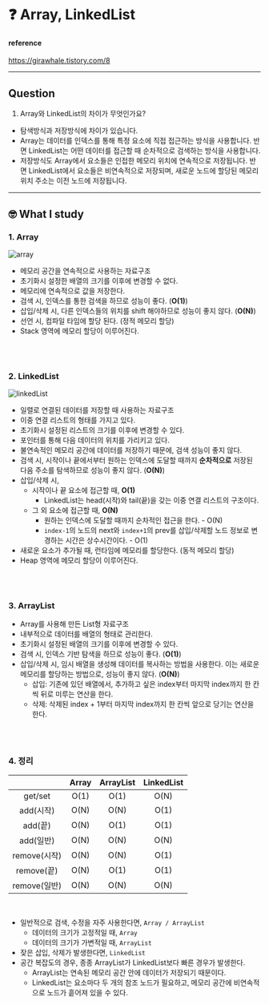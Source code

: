 # :question: Array, LinkedList

#### reference
https://girawhale.tistory.com/8
<hr>

## Question
1. Array와 LinkedList의 차이가 무엇인가요?
- 탐색방식과 저장방식에 차이가 있습니다.
- Array는 데이터를 인덱스를 통해 특정 요소에 직접 접근하는 방식을 사용합니다. 반면 LinkedList는 어떤 데이터를 접근할 때 순차적으로 검색하는 방식을 사용합니다.
- 저장방식도 Array에서 요소들은 인접한 메모리 위치에 연속적으로 저장됩니다. 반면 LinkedList에서 요소들은 비연속적으로 저장되며, 새로운 노드에 할당된 메모리 위치 주소는 이전 노드에 저장됩니다.
<hr>

## :nerd_face:	What I study
### 1. Array
![array](https://img1.daumcdn.net/thumb/R1280x0/?scode=mtistory2&fname=https%3A%2F%2Fblog.kakaocdn.net%2Fdn%2FblRy0C%2FbtqP4msw6DQ%2FDvajT3DX0P2N9n0s9mUAok%2Fimg.png)
- 메모리 공간을 연속적으로 사용하는 자료구조
- 초기화시 설정한 배열의 크기를 이후에 변경할 수 없다.
- 메모리에 연속적으로 값을 저장한다.
- 검색 시, 인덱스를 통한 검색을 하므로 성능이 좋다. (**O(1)**)
- 삽입/삭제 시, 다른 인덱스들의 위치를 shift 해야하므로 성능이 좋지 않다. (**O(N)**)
- 선언 시, 컴파일 타임에 할당 된다. (정적 메모리 할당)
- Stack 영역에 메모리 할당이 이루어진다.

<br><br>

### 2. LinkedList
![linkedList](https://img1.daumcdn.net/thumb/R1280x0/?scode=mtistory2&fname=https%3A%2F%2Fblog.kakaocdn.net%2Fdn%2FbEtrjD%2FbtqPYSsnKD1%2FKT2vr8zKtpgX5LqQDDa1T0%2Fimg.png)
- 일렬로 연결된 데이터를 저장할 때 사용하는 자료구조
- 이중 연결 리스트의 형태를 가지고 있다.
- 초기화시 설정된 리스트의 크기를 이후에 변경할 수 있다.
- 포인터를 통해 다음 데이터의 위치를 가리키고 있다.
- 불연속적인 메모리 공간에 데이터를 저장하기 때문에, 검색 성능이 좋지 않다.
- 검색 시, 시작이나 끝에서부터 원하는 인덱스에 도달할 때까지 **순차적으로** 저장된 다음 주소를 탐색하므로 성능이 좋지 않다. (**O(N)**)
- 삽입/삭제 시,  
  - 시작이나 끝 요소에 접근할 때, **O(1)**
    - LinkedList는 head(시작)와 tail(끝)을 갖는 이중 연결 리스트의 구조이다.
  - 그 외 요소에 접근할 때,  **O(N)**
    - 원하는 인덱스에 도달할 때까지 순차적인 접근을 한다. - O(N)
    - `index-1`의 노드의 next와 `index+1`의 prev를 삽입/삭제할 노드 정보로 변경하는 시간은 상수시간이다. - O(1)
- 새로운 요소가 추가될 때, 런타임에 메모리를 할당한다. (동적 메모리 할당)
- Heap 영역에 메모리 할당이 이루어진다.

<br><br>

### 3. ArrayList
- Array를 사용해 만든 List형 자료구조
- 내부적으로 데이터를 배열의 형태로 관리한다.
- 초기화시 설정된 배열의 크기를 이후에 변경할 수 있다.
- 검색 시, 인덱스 기반 탐색을 하므로 성능이 좋다. (**O(1)**)
- 삽입/삭제 시, 임시 배열을 생성해 데이터를 복사하는 방법을 사용한다. 이는 새로운 메모리를 할당하는 방법으로, 성능이 좋지 않다. (**O(N)**)
  - 삽입: 기존에 있던 배열에서, 추가하고 싶은 index부터 마지막 index까지 한 칸씩 뒤로 미루는 연산을 한다.
  - 삭제: 삭제된 index + 1부터 마지막 index까지 한 칸씩 앞으로 당기는 연산을 한다.

<br><br>

### 4. 정리
||Array|ArrayList|LinkedList
|:---:|:---:|:---:|:---:|
|get/set|O(1)|O(1)|O(N)|
|add(시작)|O(N)|O(N)|O(1)|
|add(끝)|O(N)|O(1)|O(1)|
|add(일반)|O(N)|O(N)|O(N)|
|remove(시작)|O(N)|O(N)|O(1)|
|remove(끝)|O(N)|O(1)|O(1)|
|remove(일반)|O(N)|O(N)|O(N)|

<br>

- 일반적으로 검색, 수정을 자주 사용한다면, `Array / ArrayList`
  - 데이터의 크기가 고정적일 때, `Array`
  - 데이터의 크기가 가변적일 때, `ArrayList`
- 잦은 삽입, 삭제가 발생한다면, `LinkedList`
- 공간 복잡도의 경우, 종종 ArrayList가 LinkedList보다 빠른 경우가 발생한다.
  - ArrayList는 연속된 메모리 공간 안에 데이터가 저장되기 때문이다.
  - LinkedList는 요소마다 두 개의 참조 노드가 필요하고, 메모리 공간에 비연속적으로 노드가 흩어져 있을 수 있다.